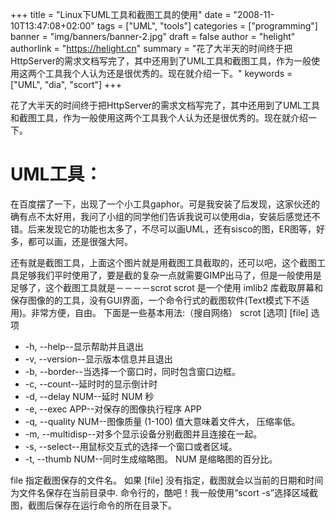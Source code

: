 +++
title = "Linux下UML工具和截图工具的使用"
date = "2008-11-10T13:47:08+02:00"
tags = ["UML", "tools"]
categories = ["programming"]
banner = "img/banners/banner-2.jpg"
draft = false
author = "helight"
authorlink = "https://helight.cn"
summary = "花了大半天的时间终于把HttpServer的需求文档写完了，其中还用到了UML工具和截图工具，作为一般使用这两个工具我个人认为还是很优秀的。现在就介绍一下。"
keywords = ["UML", "dia", "scort"]
+++

花了大半天的时间终于把HttpServer的需求文档写完了，其中还用到了UML工具和截图工具，作为一般使用这两个工具我个人认为还是很优秀的。现在就介绍一下。 

# UML工具：
在百度摆了一下，出现了一个小工具gaphor。可是我安装了后发现，这家伙还的确有点不太好用，我问了小组的同学他们告诉我说可以使用dia，安装后感觉还不错。后来发现它的功能也太多了，不尽可以画UML，还有sisco的图，ER图等，好多，都可以画，还是很强大阿。 

还有就是截图工具，上面这个图片就是用截图工具截取的，还可以吧，这个截图工具足够我们平时使用了，要是截的复杂一点就需要GIMP出马了，但是一般使用是足够了，这个截图工具就是－－－－scrot scrot 是一个使用 imlib2 库截取屏幕和保存图像的的工具，没有GUI界面，一个命令行式的截图软件(Text模式下不适用)。非常方便，自由。 
下面是一些基本用法:（搜自网络） 
scrot [选项] [file] 选项 
* -h, --help--显示帮助并且退出 
* -v, --version--显示版本信息并且退出
* -b, --border--当选择一个窗口时，同时包含窗口边框。
* -c, --count--延时时的显示倒计时 
* -d, --delay NUM--延时 NUM 秒 
* -e, --exec APP--对保存的图像执行程序 APP 
* -q, --quality NUM--图像质量 (1-100) 值大意味着文件大， 压缩率低。 
* -m, --multidisp--对多个显示设备分别截图并且连接在一起。 
* -s, --select--用鼠标交互式的选择一个窗口或者区域。 
* -t, --thumb NUM--同时生成缩略图。 NUM 是缩略图的百分比。 

file 指定截图保存的文件名。 如果 [file] 没有指定，截图就会以当前的日期和时间为文件名保存在当前目录中. 命令行的，酷吧！我一般使用“scort -s”选择区域截图，截图后保存在运行命令的所在目录下。
